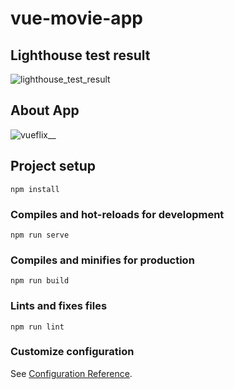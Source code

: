 # vue-movie-app

## Lighthouse test result
![lighthouse_test_result](https://user-images.githubusercontent.com/67694009/114152878-6f98ef00-9927-11eb-864e-39b38117cc62.png)

## About App
![vueflix__](https://user-images.githubusercontent.com/67694009/114152897-73c50c80-9927-11eb-931f-539480d5a0c7.gif)

## Project setup
```
npm install
```

### Compiles and hot-reloads for development
```
npm run serve
```

### Compiles and minifies for production
```
npm run build
```

### Lints and fixes files
```
npm run lint
```

### Customize configuration
See [Configuration Reference](https://cli.vuejs.org/config/).
